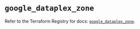 # `google_dataplex_zone`

Refer to the Terraform Registry for docs: [`google_dataplex_zone`](https://registry.terraform.io/providers/hashicorp/google/6.26.0/docs/resources/dataplex_zone).
